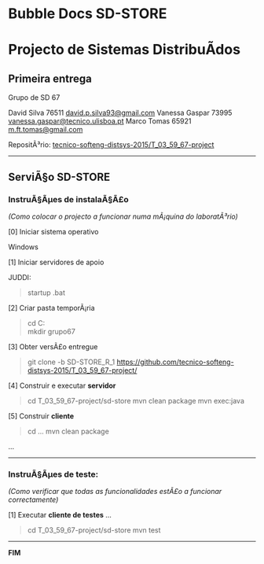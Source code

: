 # Bubble Docs SD-STORE
# Projecto de Sistemas DistribuÃ­dos #

## Primeira entrega ##

Grupo de SD 67

David Silva 76511 david.p.silva93@gmail.com
Vanessa Gaspar 73995 vanessa.gaspar@tecnico.ulisboa.pt
Marco Tomas 65921 m.ft.tomas@gmail.com

RepositÃ³rio:
[tecnico-softeng-distsys-2015/T_03_59_67-project](https://github.com/tecnico-softeng-distsys-2015/T_03_59_67-project/)


-------------------------------------------------------------------------------

## ServiÃ§o SD-STORE 

### InstruÃ§Ãµes de instalaÃ§Ã£o 
*(Como colocar o projecto a funcionar numa mÃ¡quina do laboratÃ³rio)*

[0] Iniciar sistema operativo

Windows

[1] Iniciar servidores de apoio

JUDDI:
> startup .bat

[2] Criar pasta temporÃ¡ria

> cd  C:\
> mkdir grupo67

[3] Obter versÃ£o entregue

> git clone -b SD-STORE_R_1 https://github.com/tecnico-softeng-distsys-2015/T_03_59_67-project/


[4] Construir e executar **servidor**

> cd T_03_59_67-project/sd-store
> mvn clean package 
> mvn exec:java


[5] Construir **cliente**

> cd ...
> mvn clean package

...


-------------------------------------------------------------------------------

### InstruÃ§Ãµes de teste: ###
*(Como verificar que todas as funcionalidades estÃ£o a funcionar correctamente)*


[1] Executar **cliente de testes** ...

> cd T_03_59_67-project/sd-store
> mvn test

-------------------------------------------------------------------------------
**FIM**
